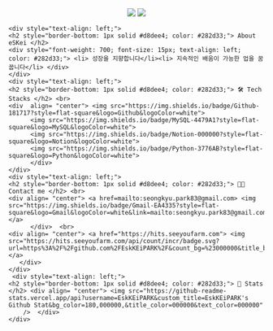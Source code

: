 <div align= "center">
    <img src="https://capsule-render.vercel.app/api?type=waving&color=auto&height=180&text=Welcome%20To%20EsKei's%20GitHub&animation=fadeIn&fontColor=631ce9&fontSize=60" />
    
 <img src="https://capsule-render.vercel.app/api?type=soft&color=5b418b&height=100&text=EST%20Soft%20WASSUP%202기-nl-%20AI%20서비스%20기획자%20부트캠프&animation=&fontColor=ffffff&fontSize=50" />    
</div>
   
    <div style="text-align: left;"> 
    <h2 style="border-bottom: 1px solid #d8dee4; color: #282d33;"> About eSKei </h2>  
    <div style="font-weight: 700; font-size: 15px; text-align: left; color: #282d33;"> <li> 성장을 지향합니다</li><li> 지속적인 배움이 가능한 업을 꿈꿉니다</li> </div> 
    </div>
    <div style="text-align: left;">
    <h2 style="border-bottom: 1px solid #d8dee4; color: #282d33;"> 🛠️ Tech Stacks </h2> <br> 
    <div  align= "center"> <img src="https://img.shields.io/badge/Github-181717?style=flat-square&logo=Github&logoColor=white">
          <img src="https://img.shields.io/badge/MySQL-4479A1?style=flat-square&logo=MySQL&logoColor=white">
          <img src="https://img.shields.io/badge/Notion-000000?style=flat-square&logo=Notion&logoColor=white">
          <img src="https://img.shields.io/badge/Python-3776AB?style=flat-square&logo=Python&logoColor=white">
          </div>
    </div>
    <div style="text-align: left;">
    <h2 style="border-bottom: 1px solid #d8dee4; color: #282d33;"> 🧑‍💻 Contact me </h2> <br> 
    <div align= "center"> <a href=mailto:seongkyu.park83@gmail.com> <img src="https://img.shields.io/badge/Gmail-EA4335?style=flat-square&logo=Gmail&logoColor=white&link=mailto:seongkyu.park83@gmail.com"> </a>
          </div>  <br> 
    <div align= "center"> <a href="https://hits.seeyoufarm.com"> <img src="https://hits.seeyoufarm.com/api/count/incr/badge.svg?url=https%3A%2F%2Fgithub.com%2FEskKEiPARK%2F&count_bg=%23000000&title_bg=%23000000&icon=github.svg&icon_color=%23FFFFFF&title=GitHub&edge_flat=false"/></a>
       </div> 
    </div>
     <div style="text-align: left;"> 
    <h2 style="border-bottom: 1px solid #d8dee4; color: #282d33;"> 🏅 Stats </h2> <div align= "center"> <img src="https://github-readme-stats.vercel.app/api?username=EskKEiPARK&custom_title=EskKEiPARK's Github Stat&bg_color=180,000000,&title_color=000000&text_color=000000"
        />  </div> 
    </div>
    
